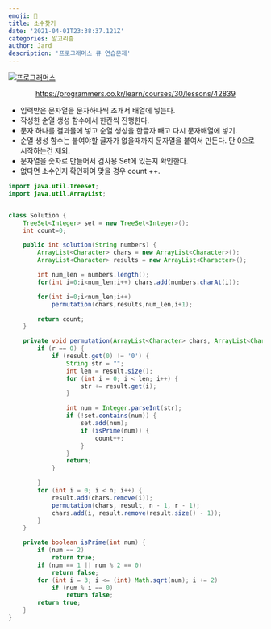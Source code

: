 ```yaml
---
emoji: 🧢
title: 소수찾기
date: '2021-04-01T23:38:37.121Z'
categories: 알고리즘
author: Jard
description: '프로그래머스 큐 연습문제'
---
```


[![프로그래머스](https://file.newswire.co.kr/data/datafile2/thumb_640/2021/06/1993996598_20210610150326_5364622170.jpg)](https://programmers.co.kr/learn/courses/30/lessons/42839)

<div style="text-align:center"><a href="https://programmers.co.kr/learn/courses/30/lessons/42839">https://programmers.co.kr/learn/courses/30/lessons/42839</a></div>

- 입력받은 문자열을 문자하나씩 조개서 배열에 넣는다.
- 작성한 순열 생성 함수에서 한칸씩 진행한다.
- 문자 하나를 결과물에 넣고 순열 생성을 한글자 빼고 다시 문자배열에 넣기.
- 순열 생성 함수는 붙여야할 글자가 없을때까지 문자열을 붙여서 만든다. 단 0으로 시작하는건 제외.
- 문자열을 숫자로 만들어서 검사용 Set에 있는지 확인한다.
- 없다면 소수인지 확인하여 맞을 경우 count ++.

```java
import java.util.TreeSet;
import java.util.ArrayList;


class Solution {
    TreeSet<Integer> set = new TreeSet<Integer>();
    int count=0;

    public int solution(String numbers) {
        ArrayList<Character> chars = new ArrayList<Character>();
        ArrayList<Character> results = new ArrayList<Character>();

        int num_len = numbers.length();
        for(int i=0;i<num_len;i++) chars.add(numbers.charAt(i));

        for(int i=0;i<num_len;i++)
            permutation(chars,results,num_len,i+1);

        return count;
    }

    private void permutation(ArrayList<Character> chars, ArrayList<Character> result, int n, int r) {
        if (r == 0) {
            if (result.get(0) != '0') {
                String str = "";
                int len = result.size();
                for (int i = 0; i < len; i++) {
                    str += result.get(i);
                }

                int num = Integer.parseInt(str);
                if (!set.contains(num)) {
                    set.add(num);
                    if (isPrime(num)) {
                        count++;
                    }
                }
                return;
            }

        }
        for (int i = 0; i < n; i++) {
            result.add(chars.remove(i));
            permutation(chars, result, n - 1, r - 1);
            chars.add(i, result.remove(result.size() - 1));
        }
    }

    private boolean isPrime(int num) {
        if (num == 2)
            return true;
        if (num == 1 || num % 2 == 0)
            return false;
        for (int i = 3; i <= (int) Math.sqrt(num); i += 2)
            if (num % i == 0)
                return false;
        return true;
    }
}
```
